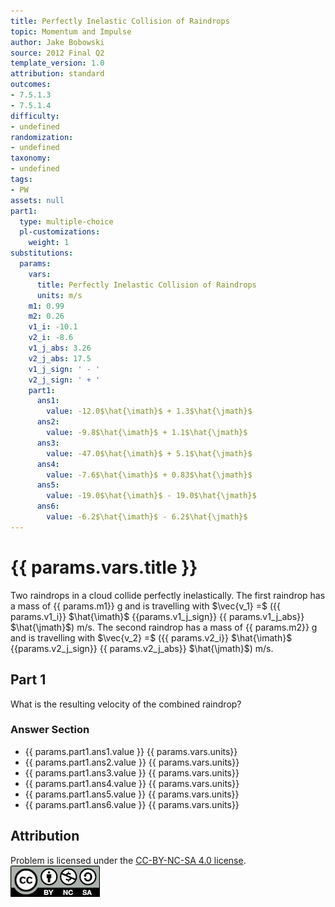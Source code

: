 ```yaml
---
title: Perfectly Inelastic Collision of Raindrops
topic: Momentum and Impulse
author: Jake Bobowski
source: 2012 Final Q2
template_version: 1.0
attribution: standard
outcomes:
- 7.5.1.3
- 7.5.1.4
difficulty:
- undefined
randomization:
- undefined
taxonomy:
- undefined
tags:
- PW
assets: null
part1:
  type: multiple-choice
  pl-customizations:
    weight: 1
substitutions:
  params:
    vars:
      title: Perfectly Inelastic Collision of Raindrops
      units: m/s
    m1: 0.99
    m2: 0.26
    v1_i: -10.1
    v2_i: -8.6
    v1_j_abs: 3.26
    v2_j_abs: 17.5
    v1_j_sign: ' - '
    v2_j_sign: ' + '
    part1:
      ans1:
        value: -12.0$\hat{\imath}$ + 1.3$\hat{\jmath}$
      ans2:
        value: -9.8$\hat{\imath}$ + 1.1$\hat{\jmath}$
      ans3:
        value: -47.0$\hat{\imath}$ + 5.1$\hat{\jmath}$
      ans4:
        value: -7.6$\hat{\imath}$ + 0.83$\hat{\jmath}$
      ans5:
        value: -19.0$\hat{\imath}$ - 19.0$\hat{\jmath}$
      ans6:
        value: -6.2$\hat{\imath}$ - 6.2$\hat{\jmath}$
---
```

# {{ params.vars.title }}
Two raindrops in a cloud collide perfectly inelastically. The first raindrop has a mass of {{ params.m1}} g and is travelling with $\vec{v_1} =$ ({{ params.v1_i}} $\hat{\imath}$ {{params.v1_j_sign}} {{ params.v1_j_abs}} $\hat{\jmath}$) m/s.
The second raindrop has a mass of {{ params.m2}} g and is travelling with $\vec{v_2} =$ ({{ params.v2_i}} $\hat{\imath}$ {{params.v2_j_sign}} {{ params.v2_j_abs}} $\hat{\jmath}$) m/s.

## Part 1

What is the resulting velocity of the combined raindrop?

### Answer Section

- {{ params.part1.ans1.value }} {{ params.vars.units}}
- {{ params.part1.ans2.value }} {{ params.vars.units}}
- {{ params.part1.ans3.value }} {{ params.vars.units}}
- {{ params.part1.ans4.value }} {{ params.vars.units}}
- {{ params.part1.ans5.value }} {{ params.vars.units}}
- {{ params.part1.ans6.value }} {{ params.vars.units}}

## Attribution

Problem is licensed under the [CC-BY-NC-SA 4.0 license](https://creativecommons.org/licenses/by-nc-sa/4.0/).<br> ![The Creative Commons 4.0 license requiring attribution-BY, non-commercial-NC, and share-alike-SA license.](https://raw.githubusercontent.com/firasm/bits/master/by-nc-sa.png)